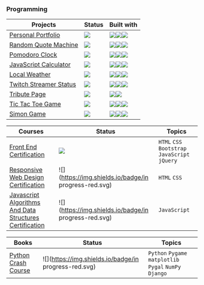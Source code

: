 ### Programming

| Projects                                                             | Status                                               | Built with
| -------------------------------------------------------------------- | ---------------------------------------------------- | ------------------------ |
| [Personal Portfolio](http://rotyflo.com/)                            | ![](https://img.shields.io/badge/complete-green.svg) | ![](https://img.shields.io/badge/-555.svg?logo=html5&style=flat-square)![](https://img.shields.io/badge/-555.svg?logo=javascript&style=flat-square)![](https://img.shields.io/badge/-555.svg?logo=css3&style=flat-square) |
| [Random Quote Machine](http://rotyflo.com/random-quote-machine/)     | ![](https://img.shields.io/badge/complete-green.svg) | ![](https://img.shields.io/badge/-555.svg?logo=css3&style=flat-square)![](https://img.shields.io/badge/-555.svg?logo=html5&style=flat-square)![](https://img.shields.io/badge/-555.svg?logo=javascript&style=flat-square) |
| [Pomodoro Clock](http://rotyflo.com/pomodoro-clock/)                 | ![](https://img.shields.io/badge/complete-green.svg) | ![](https://img.shields.io/badge/-555.svg?logo=javascript&style=flat-square)![](https://img.shields.io/badge/-555.svg?logo=html5&style=flat-square)![](https://img.shields.io/badge/-555.svg?logo=css3&style=flat-square) |
| [JavaScript Calculator](http://rotyflo.com/js-calc/)                 | ![](https://img.shields.io/badge/complete-green.svg) | ![](https://img.shields.io/badge/-555.svg?logo=html5&style=flat-square)![](https://img.shields.io/badge/-555.svg?logo=javascript&style=flat-square)![](https://img.shields.io/badge/-555.svg?logo=css3&style=flat-square) |
| [Local Weather](http://rotyflo.com/weather-app/)                     | ![](https://img.shields.io/badge/complete-green.svg) | ![](https://img.shields.io/badge/-555.svg?logo=javascript&style=flat-square)![](https://img.shields.io/badge/-555.svg?logo=html5&style=flat-square)![](https://img.shields.io/badge/-555.svg?logo=css3&style=flat-square) |
| [Twitch Streamer Status](http://rotyflo.com/twitch-streamer-status/) | ![](https://img.shields.io/badge/complete-green.svg) | ![](https://img.shields.io/badge/-555.svg?logo=javascript&style=flat-square)![](https://img.shields.io/badge/-555.svg?logo=html5&style=flat-square)![](https://img.shields.io/badge/-555.svg?logo=css3&style=flat-square) |
| [Tribute Page](http://rotyflo.com/tribute-page/)                     | ![](https://img.shields.io/badge/complete-green.svg) | ![](https://img.shields.io/badge/-555.svg?logo=html5&style=flat-square)![](https://img.shields.io/badge/-555.svg?logo=css3&style=flat-square) |
| [Tic Tac Toe Game](http://rotyflo.com/tic-tac-toe/)                  | ![](https://img.shields.io/badge/complete-green.svg) | ![](https://img.shields.io/badge/-555.svg?logo=javascript&style=flat-square)![](https://img.shields.io/badge/-555.svg?logo=html5&style=flat-square)![](https://img.shields.io/badge/-555.svg?logo=css3&style=flat-square) |
| [Simon Game](http://rotyflo.com/simon-game/)                         | ![](https://img.shields.io/badge/complete-green.svg) | ![](https://img.shields.io/badge/-555.svg?logo=javascript&style=flat-square)![](https://img.shields.io/badge/-555.svg?logo=css3&style=flat-square)![](https://img.shields.io/badge/-555.svg?logo=html5&style=flat-square) |

| Courses                                                     | Status                                                | Topics                            
| ----------------------------------------------------------- | ----------------------------------------------------- | ---------------------------------------------- |
| [Front End Certification]()                                 | ![](https://img.shields.io/badge/complete-green.svg)  | `HTML` `CSS` `Bootstrap` `JavaScript` `jQuery` |
| [Responsive Web Design Certification]()                     | ![](https://img.shields.io/badge/in progress-red.svg) | `HTML` `CSS`                                   |
| [Javascript Algorithms And Data Structures Certification]() | ![](https://img.shields.io/badge/in progress-red.svg) | `JavaScript`                                   |

| Books                   | Status                                                | Topics                                                  |
|-------------------------| ----------------------------------------------------- | ------------------------------------------------------- |
| [Python Crash Course]() | ![](https://img.shields.io/badge/in progress-red.svg) | `Python` `Pygame` `matplotlib` `Pygal` `NumPy` `Django` |
